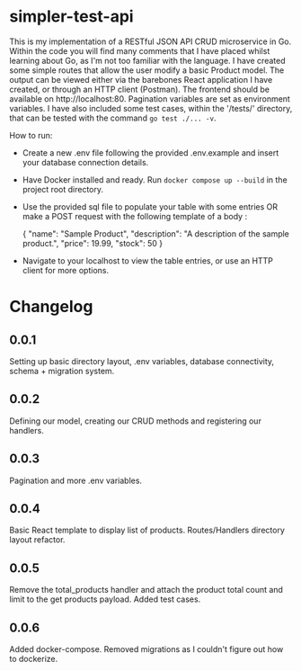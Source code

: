 # simpler-test-api

This is my implementation of a RESTful JSON API CRUD microservice in Go.
Within the code you will find many comments that I have placed whilst learning about Go, as I'm not too familiar with the language.
I have created some simple routes that allow the user modify a basic Product model. The output can be viewed either via the barebones React application I have created, or through an HTTP client (Postman).
The frontend should be available on http://localhost:80. Pagination variables are set as environment variables.
I have also included some test cases, within the '/tests/' directory, that can be tested with the command `go test ./... -v`.

How to run:

- Create a new .env file following the provided .env.example and insert your database connection details.
- Have Docker installed and ready. Run `docker compose up --build` in the project root directory.
- Use the provided sql file to populate your table with some entries OR make a POST request with the following template of a body :

  {
  "name": "Sample Product",
  "description": "A description of the sample product.",
  "price": 19.99,
  "stock": 50
  }

- Navigate to your localhost to view the table entries, or use an HTTP client for more options.

# Changelog

## 0.0.1

Setting up basic directory layout, .env variables, database connectivity, schema + migration system.

## 0.0.2

Defining our model, creating our CRUD methods and registering our handlers.

## 0.0.3

Pagination and more .env variables.

## 0.0.4

Basic React template to display list of products. Routes/Handlers directory layout refactor.

## 0.0.5

Remove the total_products handler and attach the product total count and limit to the get products payload.
Added test cases.

## 0.0.6

Added docker-compose. Removed migrations as I couldn't figure out how to dockerize.
